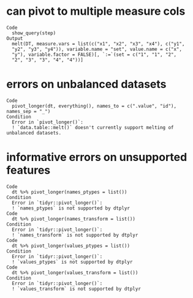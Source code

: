 # can pivot to multiple measure cols

    Code
      show_query(step)
    Output
      melt(DT, measure.vars = list(c("x1", "x2", "x3", "x4"), c("y1", 
      "y2", "y3", "y4")), variable.name = "set", value.name = c("x", 
      "y"), variable.factor = FALSE)[, `:=`(set = c("1", "1", "2", 
      "2", "3", "3", "4", "4"))]

# errors on unbalanced datasets

    Code
      pivot_longer(dt, everything(), names_to = c(".value", "id"), names_sep = "_")
    Condition
      Error in `pivot_longer()`:
      ! `data.table::melt()` doesn't currently support melting of unbalanced datasets.

# informative errors on unsupported features

    Code
      dt %>% pivot_longer(names_ptypes = list())
    Condition
      Error in `tidyr::pivot_longer()`:
      ! `names_ptypes` is not supported by dtplyr
    Code
      dt %>% pivot_longer(names_transform = list())
    Condition
      Error in `tidyr::pivot_longer()`:
      ! `names_transform` is not supported by dtplyr
    Code
      dt %>% pivot_longer(values_ptypes = list())
    Condition
      Error in `tidyr::pivot_longer()`:
      ! `values_ptypes` is not supported by dtplyr
    Code
      dt %>% pivot_longer(values_transform = list())
    Condition
      Error in `tidyr::pivot_longer()`:
      ! `values_transform` is not supported by dtplyr

